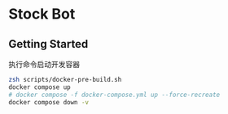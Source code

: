 # Stock Bot

## Getting Started

执行命令启动开发容器

```bash
zsh scripts/docker-pre-build.sh
docker compose up
# docker compose -f docker-compose.yml up --force-recreate
docker compose down -v
```
